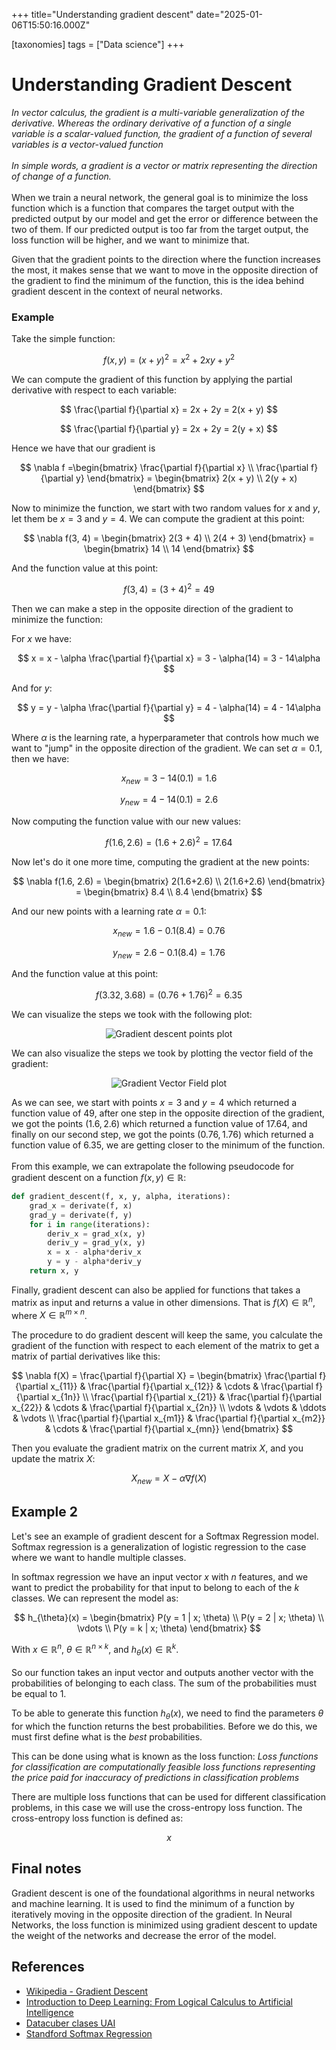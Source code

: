 +++
title="Understanding gradient descent"
date="2025-01-06T15:50:16.000Z"

[taxonomies]
tags = ["Data science"]
+++

# Understanding Gradient Descent

_In vector calculus, the gradient is a multi-variable generalization of the derivative. Whereas the ordinary derivative of a function of a single variable is a scalar-valued function, the gradient of a function of several variables is a vector-valued function_
<br>
<br>
_In simple words, a gradient is a vector or matrix representing the direction of change of a function._
<br>
<br>
When we train a neural network, the general goal is to minimize the loss function which is a function that compares the target output with the predicted output by our model and get the error or difference between the two of them. If our predicted output is too far from the target output, the loss function will be higher, and we want to minimize that.

Given that the gradient points to the direction where the function increases the most, it makes sense that we want to move in the opposite direction of the gradient to find the minimum of the function, this is the idea behind gradient descent in the context of neural networks.

### Example

Take the simple function:

$$
f(x, y) = (x + y)^2 = x^2 + 2xy + y^2
$$

We can compute the gradient of this function by applying the partial derivative with respect to each variable:

$$
\frac{\partial f}{\partial x} = 2x + 2y = 2(x + y)
$$

$$
\frac{\partial f}{\partial y} = 2x + 2y = 2(y + x)
$$

Hence we have that our gradient is

$$
\nabla f =\begin{bmatrix} \frac{\partial f}{\partial x} \\ \frac{\partial f}{\partial y} \end{bmatrix} = \begin{bmatrix} 2(x + y) \\ 2(y + x) \end{bmatrix}
$$

Now to minimize the function, we start with two random values for $x$ and $y$, let them be $x = 3$ and $y = 4$. We can compute the gradient at this point:

$$
\nabla f(3, 4) = \begin{bmatrix} 2(3 + 4) \\ 2(4 + 3) \end{bmatrix} = \begin{bmatrix} 14 \\ 14 \end{bmatrix}
$$

And the function value at this point:

$$
f(3, 4) = (3 + 4)^2 = 49
$$

Then we can make a step in the opposite direction of the gradient to minimize the function:

For $x$ we have:

$$
x = x - \alpha \frac{\partial f}{\partial x} = 3 - \alpha(14) = 3 - 14\alpha
$$

And for $y$:

$$
y = y - \alpha \frac{\partial f}{\partial y} = 4 - \alpha(14) = 4 - 14\alpha
$$

Where $\alpha$ is the learning rate, a hyperparameter that controls how much we want to "jump" in the opposite direction of the gradient. We can set $\alpha = 0.1$, then we have:

$$
x_{new} = 3 - 14(0.1) = 1.6
$$

$$
y_{new} = 4 - 14(0.1) = 2.6
$$

Now computing the function value with our new values:

$$
f(1.6, 2.6) = (1.6 + 2.6)^2 = 17.64
$$

Now let's do it one more time, computing the gradient at the new points:

$$
\nabla f(1.6, 2.6) = \begin{bmatrix} 2(1.6+2.6) \\ 2(1.6+2.6) \end{bmatrix} = \begin{bmatrix} 8.4 \\ 8.4 \end{bmatrix}
$$

And our new points with a learning rate $\alpha = 0.1$:

$$
x_{new} = 1.6 - 0.1(8.4) = 0.76
$$

$$
y_{new} = 2.6 - 0.1(8.4) = 1.76
$$

And the function value at this point:

$$
f(3.32, 3.68) = (0.76 + 1.76)^2 = 6.35
$$

We can visualize the steps we took with the following plot:

<div align="center">
  <img src="/img/blog-img/understanding-gradient-descent/GradientDescent.png" alt="Gradient descent points plot">
</div>

We can also visualize the steps we took by plotting the vector field of the gradient:

<div align="center">
  <img src="/img/blog-img/understanding-gradient-descent/GradientVectorField.png" alt="Gradient Vector Field plot">
</div>

As we can see, we start with points $x = 3$ and $y = 4$ which returned a function value of $49$, after one step in the opposite direction of the gradient, we got the points $(1.6, 2.6)$ which returned a function value of $17.64$, and finally on our second step, we got the points $(0.76, 1.76)$ which returned a function value of $6.35$, we are getting closer to the minimum of the function.
<br>
<br>
From this example, we can extrapolate the following pseudocode for gradient descent on a function $f(x, y) \in \mathbb{R}$:

```python
def gradient_descent(f, x, y, alpha, iterations):
    grad_x = derivate(f, x)
    grad_y = derivate(f, y)
    for i in range(iterations):
        deriv_x = grad_x(x, y)
        deriv_y = grad_y(x, y)
        x = x - alpha*deriv_x
        y = y - alpha*deriv_y
    return x, y
```

Finally, gradient descent can also be applied for functions that takes a matrix as input and returns a value in other dimensions. That is $f(X) \in \mathbb{R}^n$, where $X \in \mathbb{R}^{m \times n}$.

The procedure to do gradient descent will keep the same, you calculate the gradient of the function with respect to each element of the matrix to get a matrix of partial derivatives like this:

$$
\nabla f(X) = \frac{\partial f}{\partial X} = \begin{bmatrix} \frac{\partial f}{\partial x_{11}} & \frac{\partial f}{\partial x_{12}} & \cdots & \frac{\partial f}{\partial x_{1n}} \\ \frac{\partial f}{\partial x_{21}} & \frac{\partial f}{\partial x_{22}} & \cdots & \frac{\partial f}{\partial x_{2n}} \\ \vdots & \vdots & \ddots & \vdots \\ \frac{\partial f}{\partial x_{m1}} & \frac{\partial f}{\partial x_{m2}} & \cdots & \frac{\partial f}{\partial x_{mn}} \end{bmatrix}
$$

Then you evaluate the gradient matrix on the current matrix $X$, and you update the matrix $X$:

$$
X_{new} = X - \alpha \nabla f(X)
$$

## Example 2

Let's see an example of gradient descent for a Softmax Regression model. Softmax regression is a generalization of logistic regression to the case where we want to handle multiple classes.

In softmax regression we have an input vector $x$ with $n$ features, and we want to predict the probability for that input to belong to each of the $k$ classes. We can represent the model as:

$$
h_{\theta}(x) = \begin{bmatrix} P(y = 1 | x; \theta) \\ P(y = 2 | x; \theta) \\ \vdots \\ P(y = k | x; \theta) \end{bmatrix}
$$

With $x \in \mathbb{R}^n$, $\theta \in \mathbb{R}^{n \times k}$, and $h_{\theta}(x) \in \mathbb{R}^k$.
<br>
<br>
So our function takes an input vector and outputs another vector with the probabilities of belonging to each class. The sum of the probabilities must be equal to 1.

To be able to generate this function $h_{\theta}(x)$, we need to find the parameters $\theta$ for which the function returns the best probabilities. Before we do this, we must first define what is the _best_ probabilities.

This can be done using what is known as the loss function: _Loss functions for classification are computationally feasible loss functions representing the price paid for inaccuracy of predictions in classification problems_

There are multiple loss functions that can be used for different classification problems, in this case we will use the cross-entropy loss function. The cross-entropy loss function is defined as:

$$
x
$$

## Final notes

Gradient descent is one of the foundational algorithms in neural networks and machine learning. It is used to find the minimum of a function by iteratively moving in the opposite direction of the gradient. In Neural Networks, the loss function is minimized using gradient descent to update the weight of the networks and decrease the error of the model.

## References

- [Wikipedia - Gradient Descent](https://en.wikipedia.org/wiki/Gradient_descent)
- [Introduction to Deep Learning: From Logical Calculus to Artificial Intelligence](https://www.amazon.com/dp/B079M3D7JF)
- [Datacuber clases UAI](https://datacuber.cl/clases_UAI/tics579.html)
- [Standford Softmax Regression](http://ufldl.stanford.edu/tutorial/supervised/SoftmaxRegression/)

